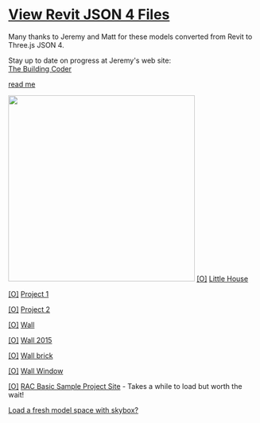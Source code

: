 [View Revit JSON 4 Files]( ./view-json-revit-r1.html )
===

Many thanks to Jeremy and Matt for these models converted from Revit to Three.js JSON 4.

Stay up to date on progress at Jeremy's web site:  
[The Building Coder]( http://thebuildingcoder.typepad.com/ ) 


[read me]( #../../readme.md# )


![]( ../content/revit/little_house.rvt-640x480.png )
[[O]]( #dispatch.js#../../../RvtVa3c/models/little_house.rvt.js#py=-10#ry=3#sx=0.01#sy=0.01#sz=0.01#displayMenuLeft )
[Little House]( #dispatch.js#../../../RvtVa3c/models/little_house.rvt.js#py=-10#ry=3#sx=0.01#sy=0.01#sz=0.01#add=true#displayMenuLeft )

[[O]]( #dispatch.js#../../../RvtVa3c/models/Project1.rvt.js#px=-50#py=-10#ry=-1.5#sx=0.01#sy=0.01#sz=0.01displayMenuLeft )
[Project 1]( #dispatch.js#../../../RvtVa3c/models/Project1.rvt.js#px=-50#py=-10#ry=-1.5#sx=0.01#sy=0.01#sz=0.01#add=true#displayMenuLeft )

[[O]]( #dispatch.js#../../../RvtVa3c/models/Project2.rvt.js#px=120#py=-10#pz=120#ry=1.6#sx=0.01#sy=0.01#sz=0.01#displayMenuLeft )
[Project 2]( #dispatch.js#../../../RvtVa3c/models/Project2.rvt.js#px=120#py=-10#pz=120#ry=1.6#sx=0.01#sy=0.01#sz=0.01#add=true#displayMenuLeft )

[[O]]( #dispatch.js#../../../RvtVa3c/models/Wall.rvt.js#px=20#py=-10#sx=0.01#sy=0.01#sz=0.01#displayMenuLeft )
[Wall]( #dispatch.js#../../../RvtVa3c/models/Wall.rvt.js#px=20#py=-10#sx=0.01#sy=0.01#sz=0.01#add=true#displayMenuLeft )


[[O]]( #dispatch.js#../../../RvtVa3c/models/Wall_2015.rvt.js#px=50#py=-10#pz=30#ry=0.1#sx=0.01#sy=0.01#sz=0.01#displayMenuLeft )
[Wall 2015]( #dispatch.js#../../../RvtVa3c/models/Wall_2015.rvt.js#px=50#py=-10#pz=30#ry=0.1#sx=0.01#sy=0.01#sz=0.01#add=true#displayMenuLeft )


[[O]]( #dispatch.js#../../../RvtVa3c/models/Wall_brick.rvt.js#px=50#py=-10#pz=50#ry=-0.03#sx=0.01#sy=0.01#sz=0.01#displayMenuLeft )
[Wall brick]( #dispatch.js#../../../RvtVa3c/models/Wall_brick.rvt.js#px=50#py=-10#pz=50#ry=-0.03#sx=0.01#sy=0.01#sz=0.01#add=true#displayMenuLeft )


[[O]]( #dispatch.js#../../../RvtVa3c/models/WallWindow.rvt.js#px=50#py=-10#pz=80#ry=0.08#sx=0.01#sy=0.01#sz=0.01#displayMenuLeft )
[Wall Window]( #dispatch.js#../../../RvtVa3c/models/WallWindow.rvt.js#px=50#py=-10#pz=80#ry=0.08#sx=0.01#sy=0.01#sz=0.01#add=true#displayMenuLeft )

[[O]]( #dispatch.js#../../../RvtVa3c/models/rac_basic_sample_project_scene.rvt.js#sx=0.01#sy=0.01#sz=0.01#noGround#noGrid#displayMenuLeft ) 
[RAC Basic Sample Project Site]( #dispatch.js#../../../RvtVa3c/models/rac_basic_sample_project_scene.rvt.js#sx=0.01#sy=0.01#sz=0.01#add=true#noGround#displayMenuLeft  ) - Takes a while to load but worth the wait!

[Load a fresh model space with skybox?]( #dispatch.js#../templates/template-skybox.html )


<style>img { width: 375px; } /* yup, this works */</style>